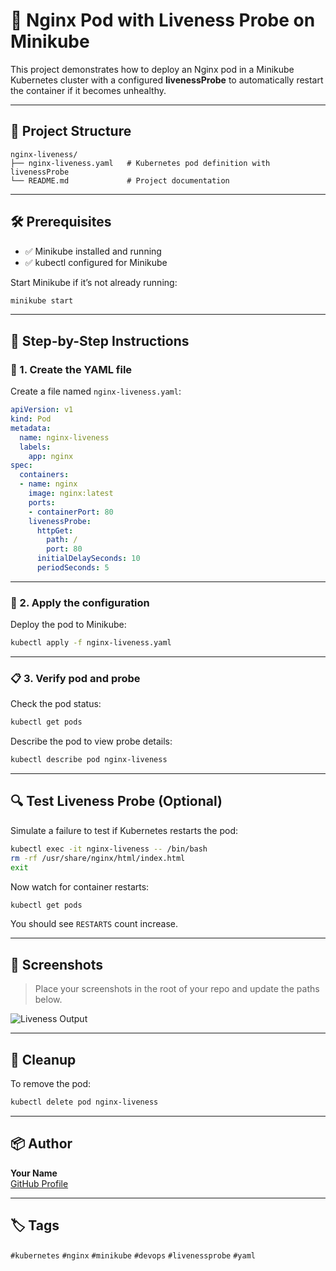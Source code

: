 
# 🚀 Nginx Pod with Liveness Probe on Minikube

This project demonstrates how to deploy an Nginx pod in a Minikube Kubernetes cluster with a configured **livenessProbe** to automatically restart the container if it becomes unhealthy.

---

## 📁 Project Structure

```
nginx-liveness/
├── nginx-liveness.yaml   # Kubernetes pod definition with livenessProbe
└── README.md             # Project documentation
```

---

## 🛠️ Prerequisites

- ✅ Minikube installed and running
- ✅ kubectl configured for Minikube

Start Minikube if it’s not already running:
```bash
minikube start
```

---

## 🧾 Step-by-Step Instructions

### 📄 1. Create the YAML file

Create a file named `nginx-liveness.yaml`:

```yaml
apiVersion: v1
kind: Pod
metadata:
  name: nginx-liveness
  labels:
    app: nginx
spec:
  containers:
  - name: nginx
    image: nginx:latest
    ports:
    - containerPort: 80
    livenessProbe:
      httpGet:
        path: /
        port: 80
      initialDelaySeconds: 10
      periodSeconds: 5
```

---

### 🚀 2. Apply the configuration

Deploy the pod to Minikube:

```bash
kubectl apply -f nginx-liveness.yaml
```

---

### 📋 3. Verify pod and probe

Check the pod status:
```bash
kubectl get pods
```

Describe the pod to view probe details:
```bash
kubectl describe pod nginx-liveness
```

---

## 🔍 Test Liveness Probe (Optional)

Simulate a failure to test if Kubernetes restarts the pod:

```bash
kubectl exec -it nginx-liveness -- /bin/bash
rm -rf /usr/share/nginx/html/index.html
exit
```

Now watch for container restarts:
```bash
kubectl get pods
```

You should see `RESTARTS` count increase.

---

## 📸 Screenshots

> Place your screenshots in the root of your repo and update the paths below.


![Liveness Output](./liveness-restart-screenshot.jpg)

---

## 🧹 Cleanup

To remove the pod:
```bash
kubectl delete pod nginx-liveness
```

---

## 📦 Author

**Your Name**  
[GitHub Profile](https://github.com/yourusername)

---

## 🏷️ Tags

`#kubernetes` `#nginx` `#minikube` `#devops` `#livenessprobe` `#yaml`
